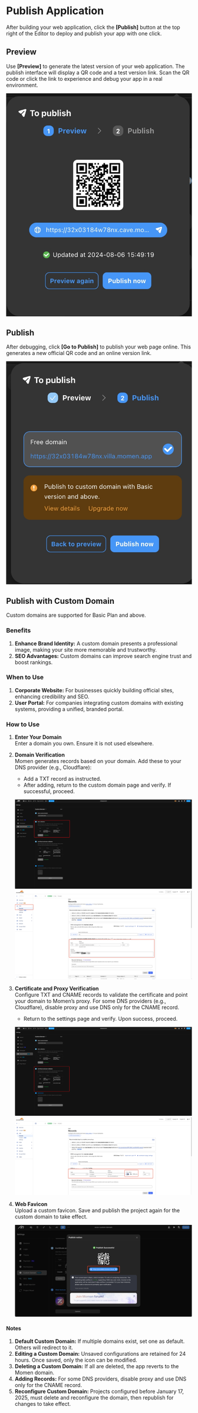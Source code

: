 # Publish Application

After building your web application, click the **[Publish]** button at the top right of the Editor to deploy and publish your app with one click.

## Preview

Use **[Preview]** to generate the latest version of your web application. The publish interface will display a QR code and a test version link. Scan the QR code or click the link to experience and debug your app in a real environment.

![preview](../.gitbook/assets/publish/preview.jpeg)

## Publish

After debugging, click **[Go to Publish]** to publish your web page online. This generates a new official QR code and an online version link.

![publish](../.gitbook/assets/publish/publish.jpeg)

## Publish with Custom Domain

Custom domains are supported for Basic Plan and above.

### Benefits

1. **Enhance Brand Identity:** A custom domain presents a professional image, making your site more memorable and trustworthy.
2. **SEO Advantages:** Custom domains can improve search engine trust and boost rankings.

### When to Use

1. **Corporate Website:** For businesses quickly building official sites, enhancing credibility and SEO.
2. **User Portal:** For companies integrating custom domains with existing systems, providing a unified, branded portal.

### How to Use

1. **Enter Your Domain**  
   Enter a domain you own. Ensure it is not used elsewhere.

2. **Domain Verification**  
   Momen generates records based on your domain. Add these to your DNS provider (e.g., Cloudflare):
   - Add a TXT record as instructed.
   - After adding, return to the custom domain page and verify. If successful, proceed.

   ![Momen custom domain txt records](../.gitbook/assets/publish/cd-1.png)  
   ![Momen custom domain txt records](../.gitbook/assets/publish/mcd-2.jpeg)

3. **Certificate and Proxy Verification**  
   Configure TXT and CNAME records to validate the certificate and point your domain to Momen’s proxy. For some DNS providers (e.g., Cloudflare), disable proxy and use DNS only for the CNAME record.
   - Return to the settings page and verify. Upon success, proceed.

   ![Momen custom domain CNAME records](../.gitbook/assets/publish/cd-3.png)  
   ![Momen custom domain CNAME records](../.gitbook/assets/publish/mcd-3.jpeg)

4. **Web Favicon**  
   Upload a custom favicon. Save and publish the project again for the custom domain to take effect.

   ![Momen custom domain web favicon](../.gitbook/assets/publish/cd-5.png)

#### Notes

1. **Default Custom Domain:** If multiple domains exist, set one as default. Others will redirect to it.
2. **Editing a Custom Domain:** Unsaved configurations are retained for 24 hours. Once saved, only the icon can be modified.
3. **Deleting a Custom Domain:** If all are deleted, the app reverts to the Momen domain.
4. **Adding Records:** For some DNS providers, disable proxy and use DNS only for the CNAME record.
5. **Reconfigure Custom Domain:** Projects configured before January 17, 2025, must delete and reconfigure the domain, then republish for changes to take effect.
